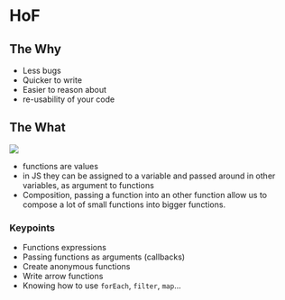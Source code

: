 # HoF

## The Why

- Less bugs
- Quicker to write
- Easier to reason about
- re-usability of your code

## The What

![](https://miro.medium.com/proxy/1*exgznl7z65gttRxLsMAV2A.png)

- functions are values
- in JS they can be assigned to a variable and passed around in other variables, as argument to functions
- Composition, passing a function into an other function allow us to compose a lot of small functions into bigger functions.

### Keypoints

- Functions expressions
- Passing functions as arguments (callbacks)
- Create anonymous functions
- Write arrow functions
- Knowing how to use `forEach`, `filter`, `map`...
